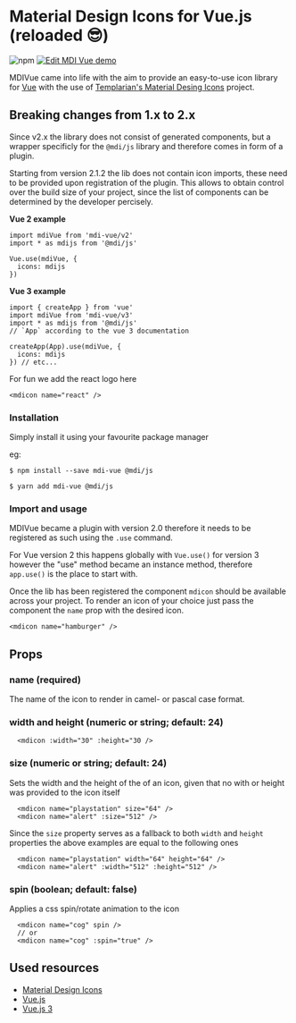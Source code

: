 # Material Design Icons for Vue.js (reloaded 😎)

![npm](https://img.shields.io/npm/dw/mdi-vue)
[![Edit MDI Vue demo](https://codesandbox.io/static/img/play-codesandbox.svg)](https://codesandbox.io/s/modest-greider-0ot9p?fontsize=14&hidenavigation=1&theme=dark)

MDIVue came into life with the aim to provide an easy-to-use icon library for [Vue](https://vuejs.org/)
with the use of [Templarian's Material Desing Icons](https://github.com/Templarian/MaterialDesign) project.

## Breaking changes from 1.x to 2.x

Since v2.x the library does not consist of generated components, but a wrapper specificly for the `@mdi/js`
library and therefore comes in form of a plugin. 

Starting from version 2.1.2 the lib does not contain icon imports, these need to be provided upon 
registration of the plugin. This allows to obtain control over the build size of your project,
since the list of components can be determined by the developer percisely.

**Vue 2 example**  
```
import mdiVue from 'mdi-vue/v2'
import * as mdijs from '@mdi/js'

Vue.use(mdiVue, {
  icons: mdijs
}) 
```

**Vue 3 example**  
```
import { createApp } from 'vue'
import mdiVue from 'mdi-vue/v3'
import * as mdijs from '@mdi/js'
// `App` according to the vue 3 documentation

createApp(App).use(mdiVue, {
  icons: mdijs
}) // etc...
```

For fun we add the react logo here
```
<mdicon name="react" /> 
```

### Installation

Simply install it using your favourite package manager

eg: 
```
$ npm install --save mdi-vue @mdi/js
```
```
$ yarn add mdi-vue @mdi/js
```

### Import and usage
MDIVue became a plugin with version 2.0 therefore it needs to be registered as such using the `.use` command.

For Vue version 2 this happens globally with `Vue.use()` for version 3 however the "use" method became an instance method,
therefore `app.use()` is the place to start with.

Once the lib has been registered the component `mdicon` should be available across your project. To render an icon of your
choice just pass the component the `name` prop with the desired icon.

```
<mdicon name="hamburger" />
```

## Props

### name (required)
The name of the icon to render in camel- or pascal case format.

### width and height (numeric or string; default: 24)
```
  <mdicon :width="30" :height="30 />
```

### size (numeric or string; default: 24)
Sets the width and the height of the of an icon, given that no with or height was provided to the icon itself
```
  <mdicon name="playstation" size="64" />
  <mdicon name="alert" :size="512" />
```
Since the `size` property serves as a fallback to both `width` and `height` properties the above examples are equal to the following ones
```
  <mdicon name="playstation" width="64" height="64" />
  <mdicon name="alert" :width="512" :height="512" />
```

### spin (boolean; default: false)
Applies a css spin/rotate animation to the icon
```
  <mdicon name="cog" spin />
  // or
  <mdicon name="cog" :spin="true" />
```


## Used resources

- [Material Design Icons](https://materialdesignicons.com/)
- [Vue.js](https://vuejs.org/)
- [Vue.js 3](https://v3.vuejs.org/)
